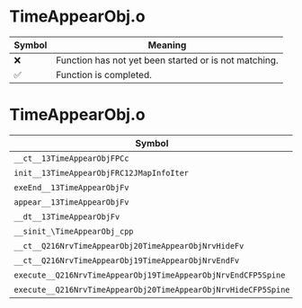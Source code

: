# TimeAppearObj.o
| Symbol | Meaning 
| ------------- | ------------- 
| :x: | Function has not yet been started or is not matching. 
| :white_check_mark: | Function is completed. 


# TimeAppearObj.o
| Symbol | Decompiled? |
| ------------- | ------------- |
| `__ct__13TimeAppearObjFPCc` | :white_check_mark: |
| `init__13TimeAppearObjFRC12JMapInfoIter` | :white_check_mark: |
| `exeEnd__13TimeAppearObjFv` | :white_check_mark: |
| `appear__13TimeAppearObjFv` | :white_check_mark: |
| `__dt__13TimeAppearObjFv` | :white_check_mark: |
| `__sinit_\TimeAppearObj_cpp` | :white_check_mark: |
| `__ct__Q216NrvTimeAppearObj20TimeAppearObjNrvHideFv` | :white_check_mark: |
| `__ct__Q216NrvTimeAppearObj19TimeAppearObjNrvEndFv` | :white_check_mark: |
| `execute__Q216NrvTimeAppearObj19TimeAppearObjNrvEndCFP5Spine` | :white_check_mark: |
| `execute__Q216NrvTimeAppearObj20TimeAppearObjNrvHideCFP5Spine` | :white_check_mark: |
